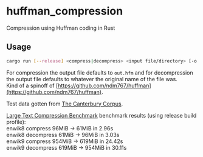 # huffman_compression

Compression using Huffman coding in Rust

## Usage

```sh
cargo run [--release] <compress|decompress> <input file/directory> [-o output file/directory]
```

For compression the output file defaults to `out.hfm` and for decompression the output file defaults to whatever the original name of the file was.  
Kind of a spinoff of [https://github.com/ndm767/huffman](https://github.com/ndm767/huffman).  

Test data gotten from [The Canterbury Corpus](https://corpus.canterbury.ac.nz/descriptions/).  

[Large Text Compression Benchmark](http://www.mattmahoney.net/dc/text.html) benchmark results (using release build profile):  
enwik8 compress 96MiB -> 61MiB in 2.96s  
enwik8 decompress 61MiB -> 96MiB in 3.03s  
enwik9 compress 954MiB -> 619MiB in 24.42s  
enwik9 decompress 619MiB -> 954MiB in 30.11s
